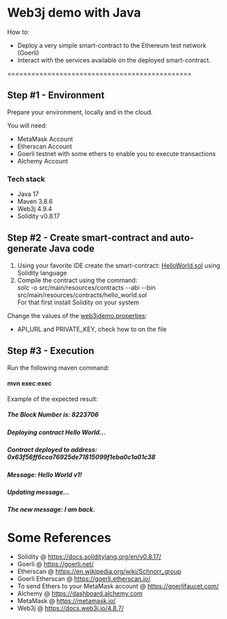 # Web3j demo with Java
How to:
- Deploy a very simple smart-contract to the Ethereum test network (Goerli)
- Interact with the services available on the deployed smart-contract.

==============================================

## Step #1 - Environment
Prepare your environment, locally and in the cloud.

You will need:
- MetaMask Account
- Etherscan Account
- Goerli testnet with some ethers to enable you to execute transactions
- Alchemy Account

### Tech stack
- Java 17
- Maven 3.8.6
- Web3j 4.9.4
- Solidity v0.8.17

## Step #2 - Create smart-contract and auto-generate Java code
1) Using your favorite IDE create the smart-contract: [HelloWorld.sol](src/main/resources/contracts/hello_world.sol) using Solidity language <br>
2) Compile the contract using the command: <br>
solc -o src/main/resources/contracts --abi --bin src/main/resources/contracts/hello_world.sol <br>
For that first install Solidity on your system

Change the values of the [web3jdemo.properties](src/main/resources/web3jdemo.properties):
- API_URL and PRIVATE_KEY, check how to on the file

## Step #3 - Execution
Run the following maven command:
#### mvn exec:exec

Example of the expected result:
##### The Block Number is: 8223706 
##### Deploying contract Hello World...
##### Contract deployed to address: 0x63f56ff6cca76925de71815099f1eba0c1a01c38
##### Message: Hello World v1!
##### Updating message...
##### The new message: I am back.


# Some References

- Solidity @ https://docs.soliditylang.org/en/v0.8.17/
- Goerli @ https://goerli.net/
- Etherscan @ https://en.wikipedia.org/wiki/Schnorr_group
- Goerli Etherscan @ https://goerli.etherscan.io/
- To send Ethers to your MetaMask account @ https://goerlifaucet.com/
- Alchemy @ https://dashboard.alchemy.com
- MetaMask @ https://metamask.io/
- Web3j @ https://docs.web3j.io/4.8.7/
